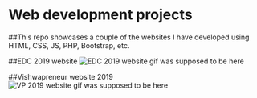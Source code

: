 Web development projects 
============

##This repo showcases a couple of the websites I have developed using HTML, CSS, JS, PHP, Bootstrap, etc. 

##EDC 2019 website 
![EDC 2019 website gif was supposed to be here](https://github.com/sidsamgithub/websites/blob/main/EDC%20website%20githubgif.gif "EDC 2019 website")


##Vishwapreneur website 2019
![VP 2019 website gif was supposed to be here](https://github.com/sidsamgithub/websites/blob/main/VP19%20website%20githubgif.gif  "EDC 2019 website")

